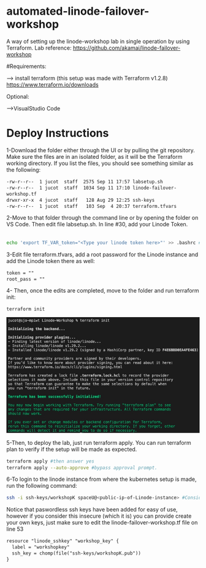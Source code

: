 # automated-linode-failover-workshop
A way of setting up the linode-workshop lab in single operation by using Terraform.
Lab reference: https://github.com/akamai/linode-failover-workshop

#Requirements:

--> install terraform (this setup was made with Terraform v1.2.8)
https://www.terraform.io/downloads

Optional:

-->VisualStudio Code

# Deploy Instructions

1-Download the folder either through the UI or by pulling the git repository. Make sure the files are in an isolated folder, as it will be the Terraform working directory. If you list the files, you should see something similar as the following:


```
-rw-r--r--  1 jucot  staff  2575 Sep 11 17:57 labsetup.sh
-rw-r--r--  1 jucot  staff  1034 Sep 11 17:10 linode-failover-workshop.tf
drwxr-xr-x  4 jucot  staff   128 Aug 29 12:25 ssh-keys
-rw-r--r--  1 jucot  staff   103 Sep  4 20:37 terraform.tfvars
```

2-Move to that folder through the command line or by opening the folder on VS Code. Then edit file labsetup.sh. In line #30, add your Linode Token.

``` bash

echo 'export TF_VAR_token="<Type your linode token here>"' >> .bashrc #Inserting your linode token as an env variable on remote host.

```

3-Edit file terraform.tfvars, add a root password for the Linode instance and add the Linode token there as well:

```
token = ""
root_pass = ""
```

4- Then, once the edits are completed, move to the folder and run terraform init:

```
terraform init
```

![](images/terraformOutput.jpg)

5-Then, to deploy the lab, just run terraform apply. You can run terraform plan to verify if the setup will be made as expected.

```bash
terraform apply #then answer yes
terraform apply --auto-approve #bypass approval prompt.
```

6-To login to the linode instance from where the kubernetes setup is made, run the following command:


```bash
ssh -i ssh-keys/workshopK spaceU@<public-ip-of-Linode-instance> #Considering your current directory is where ssh-keys folder are.
```

Notice that paswordless ssh keys have been added for easy of use, however if you consider this insecure (which it is) you can provide create your own keys, just make sure to edit the linode-failover-workshop.tf file on line 53

```HCL
resource "linode_sshkey" "workshop_key" {
  label = "workshopkey"
  ssh_key = chomp(file("ssh-keys/workshopK.pub"))
}
```










